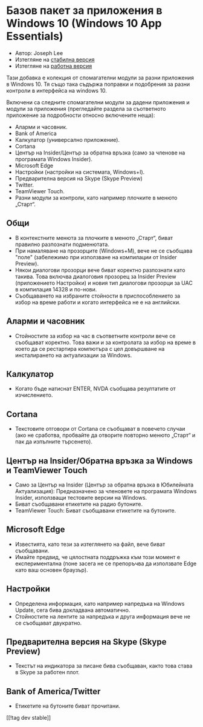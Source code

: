 # Базов пакет за приложения в Windows 10 (Windows 10 App Essentials) #

* Автор: Joseph Lee
* Изтегляне на [стабилна версия][1]
* Изтегляне на [работна версия][2]

Тази добавка е колекция от спомагателни модули за разни приложения в Windows
10. Тя също така съдържа поправки и подобрения за разни контроли в
интерфейса на windows 10.

Включени са следните спомагателни модули за дадени приложения и модули за
приложения (прегледайте раздела за съответното приложение за подробности
относно включените неща):

* Аларми и часовник.
* Bank of America
* Калкулатор (универсално приложение).
* Cortana
* Център на Insider/Център за обратна връзка (само за членове на програмата
  Windows Insider).
* Microsoft Edge
* Настройки (настройки на системата, Windows+I).
* Предварителна версия на Skype (Skype Preview)
* Twitter.
* TeamViewer Touch.
* Разни модули за контроли, като например плочките в менюто „Старт“.

## Общи

* В контекстните менюта за плочките в менюто „Старт“, биват правилно
  разпознати подменютата.
* При намаляване на прозорците (Windows+M), вече не се съобщава "поле"
  (забележимо при използване на компилации от Insider Preview).
* Някои диалогови прозорци вече биват коректно разпознати като такива. Това
  включва диалоговия прозорец за Insider Preview (приложението Настройки) и
  новия тип диалогови прозорци за UAC в компилация 14328 и по-нови.
* Съобщаването на избраните стойности в приспособлението за избор на време
  работи и когато интерфейса не е на английски.

## Аларми и часовник

* Стойностите за избор на час в съответните контроли вече се съобщават
  коректно. Това важи и за контролата за избор на време в което да се
  рестартира компютъра с цел довършване на инсталирането на актуализации за
  Windows.

## Калкулатор

* Когато бъде натиснат ENTER, NVDA съобщава резултатите от изчислението.

## Cortana

* Текстовите отговори от Cortana се съобщават в повечето случаи (ако не
  сработва, пробвайте да отворите повторно менюто „Старт“ и пак да изпълните
  търсенето).

## Център на Insider/Обратна връзка за Windows и TeamViewer Touch

* Само за Център на Insider (Център за обратна връзка в Юбилейната
  Актуализация): Предназначено за членовете на програмата Windows Insider,
  използващи тестовите версии на Windows.
* Биват съобщавани етикетите на радио бутоните.
* TeamViewer Touch: Биват съобщавани етикетите на бутоните.

## Microsoft Edge

* Известията, като тези за изтеглянето на файл, вече биват съобщавани.
* Имайте предвид, че цялостната поддръжка към този момент е експериментална
  (поне засега не се препоръчва да използвате Edge като ваш основен
  браузър).

## Настройки

* Определена информация, като например напредъка на Windows Update, сега
  бива докладвана автоматично.
* Стойностите на лентите за напредъка и друга информация вече не се
  съобщават двукратно.

## Предварителна версия на Skype (Skype Preview)
* Текстът на индикатора за писане бива съобщаван, както това става в Skype
  за работен плот.

## Bank of America/Twitter

* Етикетите на бутоните биват прочитани.

[[!tag dev stable]]

[1]: http://addons.nvda-project.org/files/get.php?file=w10

[2]: http://addons.nvda-project.org/files/get.php?file=w10-dev
